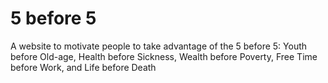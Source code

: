 # 5 before 5
A website to motivate people to take advantage of the 5 before 5: Youth before Old-age, Health before Sickness, Wealth before Poverty, Free Time before Work, and Life before Death
